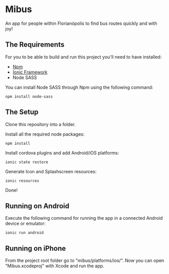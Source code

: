Mibus
=====================

An app for people within Florianópolis to find bus routes quickly and with joy!

## The Requirements

For you to be able to build and run this project you'll need to have installed:

-   [Npm](http://www.npmjs.com/)
-   [Ionic Framework](http://ionicframework.com/)
-   Node SASS

You can install Node SASS through Npm using the following command:

```
npm install node-sass
```

## The Setup

Clone this repository into a folder.

Install all the required node packages: 
```
npm install
```
Install cordova plugins and add Android/iOS platforms:
```
ionic state restore
```
Generate Icon and Splashscreen resources:
```
ionic resources
```
Done!

## Running on Android

Execute the following command for running the app in a connected Android device or emulator:
```
ionic run android
```

## Running on iPhone

From the project root folder go to "mibus/platforms/ios/". Now you can open "Mibus.xcodeproj" with Xcode and run the app.

